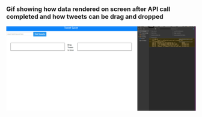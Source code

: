 
### Gif showing how data rendered on screen after API call completed and how tweets can be drag and dropped

![alt text](https://github.com/jaskaran1989/React-Tweet-Saver-Drag-and-Drop-/blob/master/tweetsaver.gif)
